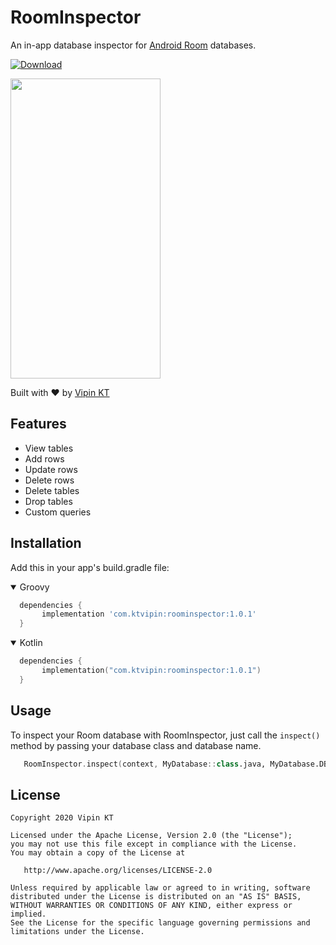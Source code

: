 # RoomInspector 
An in-app database inspector for [Android Room](https://developer.android.com/topic/libraries/architecture/room) databases.

[ ![Download](https://api.bintray.com/packages/ktvipin27/RoomInspector/com.ktvipin.roominspector/images/download.svg) ](https://bintray.com/ktvipin27/RoomInspector/com.ktvipin.roominspector/_latestVersion)

<img src="https://github.com/ktvipin27/RoomInspector/blob/master/preview/preview.gif?raw=true" width="240" height="480" />

Built with ❤︎ by [Vipin KT](https://twitter.com/ktvipin27)

## Features

* View tables
* Add rows
* Update rows
* Delete rows
* Delete tables
* Drop tables
* Custom queries

## Installation

Add this in your app's build.gradle file:

<details open>
<summary>Groovy</summary>
  
```groovy
  dependencies {
       implementation 'com.ktvipin:roominspector:1.0.1'
  }
```

</details>
<details open>
<summary>Kotlin</summary>
  
```kotlin
  dependencies {
       implementation("com.ktvipin:roominspector:1.0.1")
  }
```

</details>

## Usage

To inspect your Room database with RoomInspector, just call the `inspect()` method by passing your database class and database name.

```kotlin
   RoomInspector.inspect(context, MyDatabase::class.java, MyDatabase.DB_NAME)
```

## License    

    Copyright 2020 Vipin KT

    Licensed under the Apache License, Version 2.0 (the "License");
    you may not use this file except in compliance with the License.
    You may obtain a copy of the License at

       http://www.apache.org/licenses/LICENSE-2.0

    Unless required by applicable law or agreed to in writing, software
    distributed under the License is distributed on an "AS IS" BASIS,
    WITHOUT WARRANTIES OR CONDITIONS OF ANY KIND, either express or implied.
    See the License for the specific language governing permissions and
    limitations under the License.

